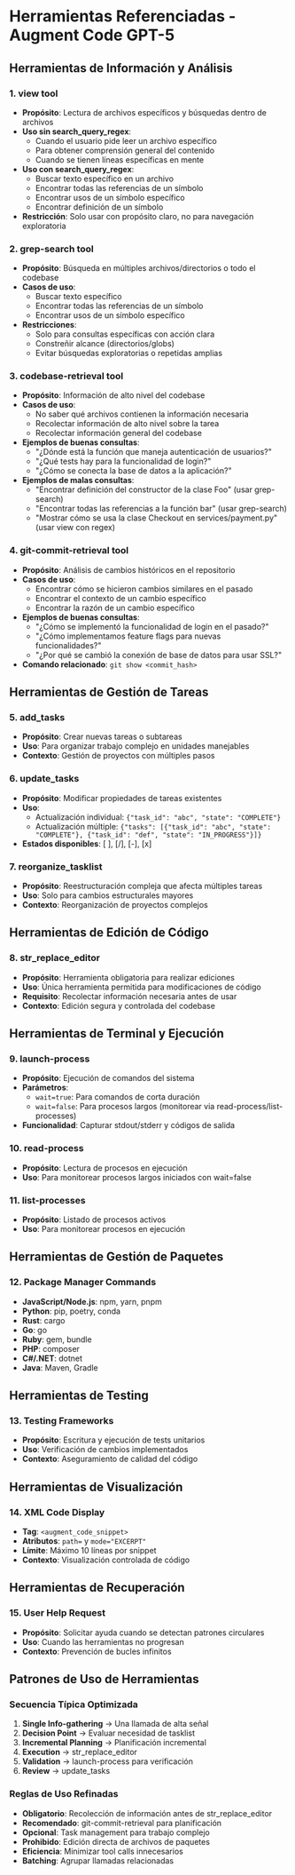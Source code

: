 # Herramientas Referenciadas - Augment Code GPT-5

## Herramientas de Información y Análisis

### 1. view tool
- **Propósito**: Lectura de archivos específicos y búsquedas dentro de archivos
- **Uso sin search_query_regex**:
  - Cuando el usuario pide leer un archivo específico
  - Para obtener comprensión general del contenido
  - Cuando se tienen líneas específicas en mente
- **Uso con search_query_regex**:
  - Buscar texto específico en un archivo
  - Encontrar todas las referencias de un símbolo
  - Encontrar usos de un símbolo específico
  - Encontrar definición de un símbolo
- **Restricción**: Solo usar con propósito claro, no para navegación exploratoria

### 2. grep-search tool
- **Propósito**: Búsqueda en múltiples archivos/directorios o todo el codebase
- **Casos de uso**:
  - Buscar texto específico
  - Encontrar todas las referencias de un símbolo
  - Encontrar usos de un símbolo específico
- **Restricciones**: 
  - Solo para consultas específicas con acción clara
  - Constreñir alcance (directorios/globs)
  - Evitar búsquedas exploratorias o repetidas amplias

### 3. codebase-retrieval tool
- **Propósito**: Información de alto nivel del codebase
- **Casos de uso**:
  - No saber qué archivos contienen la información necesaria
  - Recolectar información de alto nivel sobre la tarea
  - Recolectar información general del codebase
- **Ejemplos de buenas consultas**:
  - "¿Dónde está la función que maneja autenticación de usuarios?"
  - "¿Qué tests hay para la funcionalidad de login?"
  - "¿Cómo se conecta la base de datos a la aplicación?"
- **Ejemplos de malas consultas**:
  - "Encontrar definición del constructor de la clase Foo" (usar grep-search)
  - "Encontrar todas las referencias a la función bar" (usar grep-search)
  - "Mostrar cómo se usa la clase Checkout en services/payment.py" (usar view con regex)

### 4. git-commit-retrieval tool
- **Propósito**: Análisis de cambios históricos en el repositorio
- **Casos de uso**:
  - Encontrar cómo se hicieron cambios similares en el pasado
  - Encontrar el contexto de un cambio específico
  - Encontrar la razón de un cambio específico
- **Ejemplos de buenas consultas**:
  - "¿Cómo se implementó la funcionalidad de login en el pasado?"
  - "¿Cómo implementamos feature flags para nuevas funcionalidades?"
  - "¿Por qué se cambió la conexión de base de datos para usar SSL?"
- **Comando relacionado**: `git show <commit_hash>`

## Herramientas de Gestión de Tareas

### 5. add_tasks
- **Propósito**: Crear nuevas tareas o subtareas
- **Uso**: Para organizar trabajo complejo en unidades manejables
- **Contexto**: Gestión de proyectos con múltiples pasos

### 6. update_tasks
- **Propósito**: Modificar propiedades de tareas existentes
- **Uso**:
  - Actualización individual: `{"task_id": "abc", "state": "COMPLETE"}`
  - Actualización múltiple: `{"tasks": [{"task_id": "abc", "state": "COMPLETE"}, {"task_id": "def", "state": "IN_PROGRESS"}]}`
- **Estados disponibles**: [ ], [/], [-], [x]

### 7. reorganize_tasklist
- **Propósito**: Reestructuración compleja que afecta múltiples tareas
- **Uso**: Solo para cambios estructurales mayores
- **Contexto**: Reorganización de proyectos complejos

## Herramientas de Edición de Código

### 8. str_replace_editor
- **Propósito**: Herramienta obligatoria para realizar ediciones
- **Uso**: Única herramienta permitida para modificaciones de código
- **Requisito**: Recolectar información necesaria antes de usar
- **Contexto**: Edición segura y controlada del codebase

## Herramientas de Terminal y Ejecución

### 9. launch-process
- **Propósito**: Ejecución de comandos del sistema
- **Parámetros**:
  - `wait=true`: Para comandos de corta duración
  - `wait=false`: Para procesos largos (monitorear via read-process/list-processes)
- **Funcionalidad**: Capturar stdout/stderr y códigos de salida

### 10. read-process
- **Propósito**: Lectura de procesos en ejecución
- **Uso**: Para monitorear procesos largos iniciados con wait=false

### 11. list-processes
- **Propósito**: Listado de procesos activos
- **Uso**: Para monitorear procesos en ejecución

## Herramientas de Gestión de Paquetes

### 12. Package Manager Commands
- **JavaScript/Node.js**: npm, yarn, pnpm
- **Python**: pip, poetry, conda
- **Rust**: cargo
- **Go**: go
- **Ruby**: gem, bundle
- **PHP**: composer
- **C#/.NET**: dotnet
- **Java**: Maven, Gradle

## Herramientas de Testing

### 13. Testing Frameworks
- **Propósito**: Escritura y ejecución de tests unitarios
- **Uso**: Verificación de cambios implementados
- **Contexto**: Aseguramiento de calidad del código

## Herramientas de Visualización

### 14. XML Code Display
- **Tag**: `<augment_code_snippet>`
- **Atributos**: `path=` y `mode="EXCERPT"`
- **Límite**: Máximo 10 líneas por snippet
- **Contexto**: Visualización controlada de código

## Herramientas de Recuperación

### 15. User Help Request
- **Propósito**: Solicitar ayuda cuando se detectan patrones circulares
- **Uso**: Cuando las herramientas no progresan
- **Contexto**: Prevención de bucles infinitos

## Patrones de Uso de Herramientas

### Secuencia Típica Optimizada
1. **Single Info-gathering** → Una llamada de alta señal
2. **Decision Point** → Evaluar necesidad de tasklist
3. **Incremental Planning** → Planificación incremental
4. **Execution** → str_replace_editor
5. **Validation** → launch-process para verificación
6. **Review** → update_tasks

### Reglas de Uso Refinadas
- **Obligatorio**: Recolección de información antes de str_replace_editor
- **Recomendado**: git-commit-retrieval para planificación
- **Opcional**: Task management para trabajo complejo
- **Prohibido**: Edición directa de archivos de paquetes
- **Eficiencia**: Minimizar tool calls innecesarios
- **Batching**: Agrupar llamadas relacionadas
